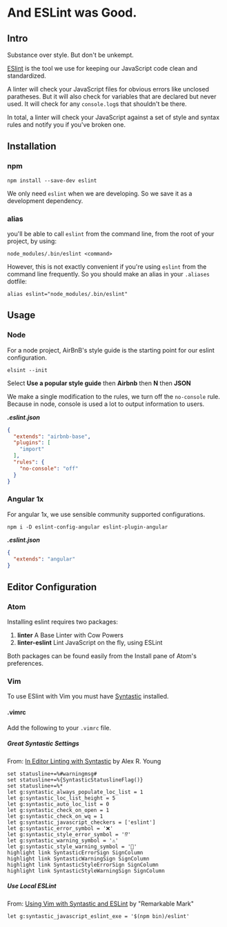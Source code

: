 # And ESLint was Good.

## Intro
Substance over style. But don't be unkempt.  
  
[ESlint](http://www.eslint.org) is the tool we use for keeping our JavaScript code clean and standardized.  

A linter will check your JavaScript files for obvious errors like unclosed paratheses. But it will also check for variables that are declared but never used. It will check for any `console.log`s that shouldn't be there.  
  
In total, a linter will check your JavaScript against a set of style and syntax rules and notify you if you've broken one. 

## Installation
### npm  
  
```
npm install --save-dev eslint
```
We only need `eslint` when we are developing. So we save it as a development dependency.  

### alias
you'll be able to call `eslint` from the command line, from the root of your project, by using:
```
node_modules/.bin/eslint <command>
```

However, this is not exactly convenient if you're using `eslint` from the command line frequently. So you should make an alias in your `.aliases` dotfile:
```
alias eslint="node_modules/.bin/eslint"
```

## Usage
### Node
For a node project, AirBnB's style guide is the starting point for our eslint configuration.

```
elsint --init
```
Select **Use a popular style guide** then **Airbnb** then **N** then **JSON**
  
We make a single modification to the rules, we turn off the `no-console` rule. Because in node, console is used a lot to output information to users.  

_**.eslint.json**_
```json
{ 
  "extends": "airbnb-base",
  "plugins": [
    "import"
  ],
  "rules": {
    "no-console": "off"
  }
}
```

### Angular 1x
For angular 1x, we use sensible community supported configurations.

```
npm i -D eslint-config-angular eslint-plugin-angular
```  

_**.eslint.json**_
```json
{
  "extends": "angular"
}
```

## Editor Configuration
### Atom
Installing eslint requires two packages:  

1. **linter** A Base Linter with Cow Powers
2. **linter-eslint** Lint JavaScript on the fly, using ESLint  
  
Both packages can be found easily from the Install pane of Atom's preferences.


### Vim
To use ESlint with Vim you must have [Syntastic](https://github.com/vim-syntastic/syntastic#installation) installed. 
  
#### .vimrc  
Add the following to your `.vimrc` file.  

##### Great Syntastic Settings 
From: [In Editor Linting with Syntastic](https://medium.com/usevim/in-editor-linting-with-syntastic-6814122bdbec#.482x2jyh1) by Alex R. Young  

```
set statusline+=%#warningmsg#
set statusline+=%{SyntasticStatuslineFlag()}
set statusline+=%*
let g:syntastic_always_populate_loc_list = 1
let g:syntastic_loc_list_height = 5
let g:syntastic_auto_loc_list = 0
let g:syntastic_check_on_open = 1
let g:syntastic_check_on_wq = 1
let g:syntastic_javascript_checkers = ['eslint']
let g:syntastic_error_symbol = '❌'
let g:syntastic_style_error_symbol = '⁉️'
let g:syntastic_warning_symbol = '⚠️'
let g:syntastic_style_warning_symbol = '💩'
highlight link SyntasticErrorSign SignColumn
highlight link SyntasticWarningSign SignColumn
highlight link SyntasticStyleErrorSign SignColumn
highlight link SyntasticStyleWarningSign SignColumn
```

##### Use Local ESLint
From: [Using Vim with Syntastic and ESLint](http://remarkablemark.org/blog/2016/09/28/vim-syntastic-eslint/) by "Remarkable Mark"  

```
let g:syntastic_javascript_eslint_exe = '$(npm bin)/eslint'
```
